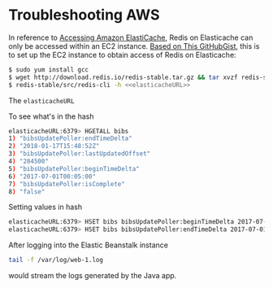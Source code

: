 # Troubleshooting AWS

In reference to [Accessing Amazon ElastiCache](https://docs.aws.amazon.com/AmazonElastiCache/latest/UserGuide/WhatIs.Accessing.html), Redis on Elasticache can only be accessed within an EC2 instance. [Based on This GitHubGist](https://gist.github.com/todgru/14768fb2d8a82ab3f436), this is to set up the EC2 instance to obtain access of Redis on Elasticache:
```bash
$ sudo yum install gcc
$ wget http://download.redis.io/redis-stable.tar.gz && tar xvzf redis-stable.tar.gz && cd redis-stable && make
$ redis-stable/src/redis-cli -h <<elasticacheURL>>
```
The `elasticacheURL`

To see what's in the hash
```bash
elasticacheURL:6379> HGETALL bibs
1) "bibsUpdatePoller:endTimeDelta"
2) "2018-01-17T15:48:52Z"
3) "bibsUpdatePoller:lastUpdatedOffset"
4) "284500"
5) "bibsUpdatePoller:beginTimeDelta"
6) "2017-07-01T00:05:00"
7) "bibsUpdatePoller:isComplete"
8) "false"
```

Setting values in hash
```bash
elasticacheURL:6379> HSET bibs bibsUpdatePoller:beginTimeDelta 2017-07-01T00:00:00Z
elasticacheURL:6379> HSET bibs bibsUpdatePoller:endTimeDelta 2017-07-01T00:05:00Z
```
After logging into the Elastic Beanstalk instance
```bash
tail -f /var/log/web-1.log
```
would stream the logs generated by the Java app.